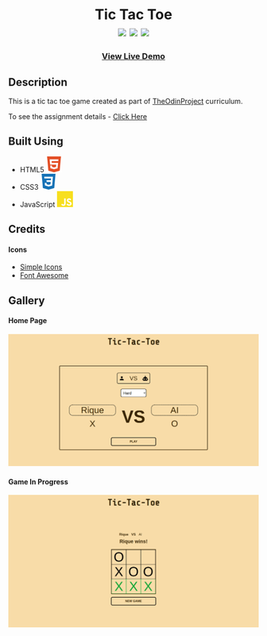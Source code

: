 <div  align=center>
	<h1>Tic Tac Toe
	<br>
		<img src="https://img.shields.io/static/v1?label=&message=HTML&color=E34F26&style=for-the-badge&logo=HTML5&logoColor=white&logoWidth=&labelColor=&link=">
		<img src="https://img.shields.io/static/v1?label=&message=CSS&color=1572B6&style=for-the-badge&logo=CSS3&logoColor=white&logoWidth=&labelColor=&link=">
		<img src="https://img.shields.io/static/v1?label=&message=Javascript&color=F7DF1E&style=for-the-badge&logo=Javascript&logoColor=black&logoWidth=&labelColor=&link=">
		<br>
	</h1>
	<h3><b><a href="https://rique2x.github.io/Tic-Tac-Toe/">View Live Demo</a></b></h3>
</div>

## Description

This is a tic tac toe game created as part of [TheOdinProject](https://www.theodinproject.com) curriculum.

To see the assignment details - [Click Here](https://www.theodinproject.com/lessons/node-path-javascript-tic-tac-toe)

## Built Using

-   HTML5 <img src="./readme-assets/html5.svg">
-   CSS3 <img src="./readme-assets/css3.svg">
-   JavaScript <img src="./readme-assets/javascript.svg">

## Credits

#### Icons

-   [Simple Icons](https://simpleicons.org/)
-   [Font Awesome](https://fontawesome.com/)

## Gallery

#### Home Page

![Image of Project](./readme-assets/Images/tic-tac-toe.png)

#### Game In Progress

![Image of Project](./readme-assets/Images/in-progress.png)